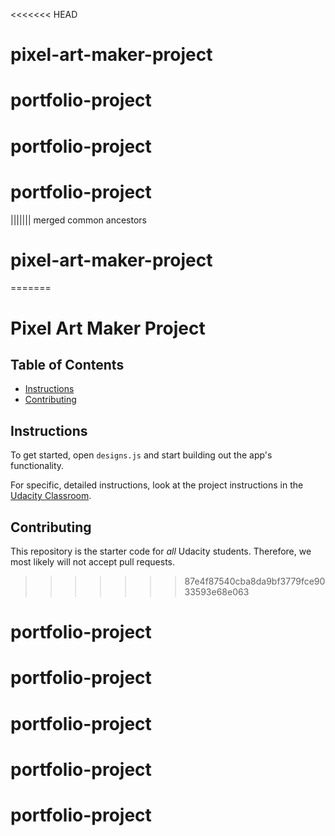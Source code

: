 <<<<<<< HEAD
# pixel-art-maker-project
# portfolio-project
# portfolio-project
# portfolio-project
||||||| merged common ancestors
# pixel-art-maker-project
=======
# Pixel Art Maker Project

## Table of Contents

* [Instructions](#instructions)
* [Contributing](#contributing)

## Instructions

To get started, open `designs.js` and start building out the app's functionality.

For specific, detailed instructions, look at the project instructions in the [Udacity Classroom](https://classroom.udacity.com/me).

## Contributing

This repository is the starter code for _all_ Udacity students. Therefore, we most likely will not accept pull requests.
>>>>>>> 87e4f87540cba8da9bf3779fce9033593e68e063
# portfolio-project
# portfolio-project
# portfolio-project
# portfolio-project
# portfolio-project
